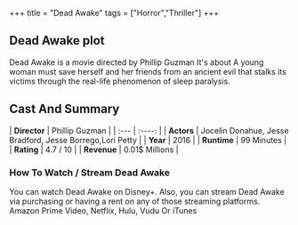 +++
title = "Dead Awake"
tags = ["Horror","Thriller"]
+++
## Dead Awake plot
Dead Awake is a movie directed by Phillip Guzman It's about A young woman must save herself and her friends from an ancient evil that stalks its victims through the real-life phenomenon of sleep paralysis.
## Cast And Summary
| **Director**      | Phillip Guzman |
    | :---        |    :----:   |
    |  **Actors** | Jocelin Donahue, Jesse Bradford, Jesse Borrego,Lori Petty |
    | **Year**   | 2016    |
    |  **Runtime** | 99 Minutes |
    |  **Rating** | 4.7 / 10 | 
    |  **Revenue** | 0.01$ Millions |
### How To Watch / Stream Dead Awake
You can watch Dead Awake on Disney+.
Also, you can stream Dead Awake via purchasing or having a rent on any of those streaming platforms.
Amazon Prime Video, Netflix, Hulu, Vudu Or iTunes